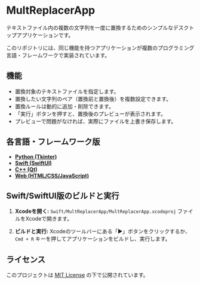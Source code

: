 # MultReplacerApp

テキストファイル内の複数の文字列を一度に置換するためのシンプルなデスクトップアプリケーションです。

このリポジトリには、同じ機能を持つアプリケーションが複数のプログラミング言語・フレームワークで実装されています。

## 機能

-   置換対象のテキストファイルを指定します。
-   置換したい文字列のペア（置換前と置換後）を複数設定できます。
-   置換ルールは動的に追加・削除できます。
-   「実行」ボタンを押すと、置換後のプレビューが表示されます。
-   プレビューで問題がなければ、実際にファイルを上書き保存します。

## 各言語・フレームワーク版

-   [**Python (Tkinter)**](./python/)
-   [**Swift (SwiftUI)**](./Swift/)
-   [**C++ (Qt)**](./C++Qt/)
-   [**Web (HTML/CSS/JavaScript)**](./web/)

## Swift/SwiftUI版のビルドと実行

1.  **Xcodeを開く:**
    `Swift/MultReplacerApp/MultReplacerApp.xcodeproj` ファイルをXcodeで開きます。

2.  **ビルドと実行:**
    Xcodeのツールバーにある「▶」ボタンをクリックするか、`Cmd + R` キーを押してアプリケーションをビルドし、実行します。

## ライセンス

このプロジェクトは [MIT License](./LICENSE) の下で公開されています。